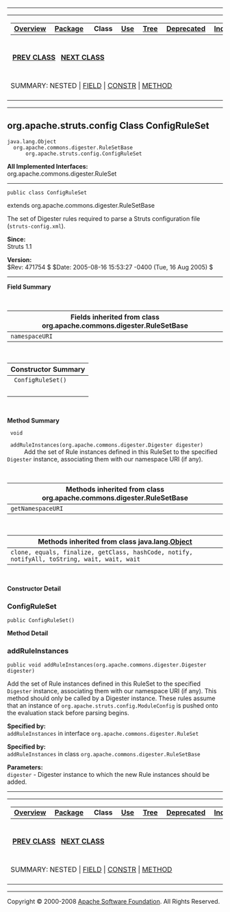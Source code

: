 ------------------------------------------------------------------------

<span id="navbar_top"></span> [](#skip-navbar_top "Skip navigation links")

<table>
<colgroup>
<col width="50%" />
<col width="50%" />
</colgroup>
<tbody>
<tr class="odd">
<td align="left"><span id="navbar_top_firstrow"></span>
<table>
<tbody>
<tr class="odd">
<td align="left"><a href="../../../../overview-summary.html.md"><strong>Overview</strong></a> </td>
<td align="left"><a href="package-summary.html.md"><strong>Package</strong></a> </td>
<td align="left"> <strong>Class</strong> </td>
<td align="left"><a href="class-use/ConfigRuleSet.html.md"><strong>Use</strong></a> </td>
<td align="left"><a href="package-tree.html.md"><strong>Tree</strong></a> </td>
<td align="left"><a href="../../../../deprecated-list.html.md"><strong>Deprecated</strong></a> </td>
<td align="left"><a href="../../../../index-all.html.md"><strong>Index</strong></a> </td>
<td align="left"><a href="../../../../help-doc.html.md"><strong>Help</strong></a> </td>
</tr>
</tbody>
</table></td>
<td align="left"></td>
</tr>
<tr class="even">
<td align="left"> <a href="../../../../org/apache/struts/config/ConfigHelperInterface.html.md" title="interface in org.apache.struts.config"><strong>PREV CLASS</strong></a>   <a href="../../../../org/apache/struts/config/ControllerConfig.html" title="class in org.apache.struts.config"><strong>NEXT CLASS</strong></a></td>
<td align="left"><a href="../../../../index.html.md?org/apache/struts/config/ConfigRuleSet.html"><strong>FRAMES</strong></a>    <a href="ConfigRuleSet.html"><strong>NO FRAMES</strong></a>    
<a href="../../../../allclasses-noframe.html.md"><strong>All Classes</strong></a></td>
</tr>
<tr class="odd">
<td align="left">SUMMARY: NESTED | <a href="#fields_inherited_from_class_org.apache.commons.digester.RuleSetBase">FIELD</a> | <a href="#constructor_summary">CONSTR</a> | <a href="#method_summary">METHOD</a></td>
<td align="left">DETAIL: FIELD | <a href="#constructor_detail">CONSTR</a> | <a href="#method_detail">METHOD</a></td>
</tr>
</tbody>
</table>

<span id="skip-navbar_top"></span>

------------------------------------------------------------------------

org.apache.struts.config
 Class ConfigRuleSet
------------------------

    java.lang.Object
      org.apache.commons.digester.RuleSetBase
          org.apache.struts.config.ConfigRuleSet

**All Implemented Interfaces:**  
org.apache.commons.digester.RuleSet

------------------------------------------------------------------------

    public class ConfigRuleSet

extends org.apache.commons.digester.RuleSetBase

The set of Digester rules required to parse a Struts configuration file (`struts-config.xml`).

**Since:**  
Struts 1.1

**Version:**  
$Rev: 471754 $ $Date: 2005-08-16 15:53:27 -0400 (Tue, 16 Aug 2005) $

------------------------------------------------------------------------

<span id="field_summary"></span>

**Field Summary**

 <span id="fields_inherited_from_class_org.apache.commons.digester.RuleSetBase"></span>

| **Fields inherited from class org.apache.commons.digester.RuleSetBase** |
|-------------------------------------------------------------------------|
| `namespaceURI`                                                          |

  <span id="constructor_summary"></span>

| **Constructor Summary** |
|-------------------------|
| ` ConfigRuleSet()`      
                          |

  <span id="method_summary"></span>

**Method Summary**

` void`

` addRuleInstances(org.apache.commons.digester.Digester digester)`
           Add the set of Rule instances defined in this RuleSet to the specified `Digester` instance, associating them with our namespace URI (if any).

 <span id="methods_inherited_from_class_org.apache.commons.digester.RuleSetBase"></span>

| **Methods inherited from class org.apache.commons.digester.RuleSetBase** |
|--------------------------------------------------------------------------|
| `getNamespaceURI`                                                        |

 <span id="methods_inherited_from_class_java.lang.Object"></span>

| **Methods inherited from class java.lang.[Object](http://java.sun.com/j2se/1.4.2/docs/api/java/lang/Object.html.md?is-external=true "class or interface in java.lang")** |
|-----------------------------------------------------------------------------------------------------------------------------------------------------------------------|
| `clone, equals, finalize, getClass, hashCode, notify, notifyAll, toString, wait, wait, wait`                                                                          |

 

<span id="constructor_detail"></span>

**Constructor Detail**

### ConfigRuleSet

    public ConfigRuleSet()

<span id="method_detail"></span>

**Method Detail**

### addRuleInstances

    public void addRuleInstances(org.apache.commons.digester.Digester digester)

Add the set of Rule instances defined in this RuleSet to the specified `Digester` instance, associating them with our namespace URI (if any). This method should only be called by a Digester instance. These rules assume that an instance of `org.apache.struts.config.ModuleConfig` is pushed onto the evaluation stack before parsing begins.

**Specified by:**  
`addRuleInstances` in interface `org.apache.commons.digester.RuleSet`

**Specified by:**  
`addRuleInstances` in class `org.apache.commons.digester.RuleSetBase`

<!-- -->

**Parameters:**  
`digester` - Digester instance to which the new Rule instances should be added.

------------------------------------------------------------------------

<span id="navbar_bottom"></span> [](#skip-navbar_bottom "Skip navigation links")

<table>
<colgroup>
<col width="50%" />
<col width="50%" />
</colgroup>
<tbody>
<tr class="odd">
<td align="left"><span id="navbar_bottom_firstrow"></span>
<table>
<tbody>
<tr class="odd">
<td align="left"><a href="../../../../overview-summary.html.md"><strong>Overview</strong></a> </td>
<td align="left"><a href="package-summary.html.md"><strong>Package</strong></a> </td>
<td align="left"> <strong>Class</strong> </td>
<td align="left"><a href="class-use/ConfigRuleSet.html.md"><strong>Use</strong></a> </td>
<td align="left"><a href="package-tree.html.md"><strong>Tree</strong></a> </td>
<td align="left"><a href="../../../../deprecated-list.html.md"><strong>Deprecated</strong></a> </td>
<td align="left"><a href="../../../../index-all.html.md"><strong>Index</strong></a> </td>
<td align="left"><a href="../../../../help-doc.html.md"><strong>Help</strong></a> </td>
</tr>
</tbody>
</table></td>
<td align="left"></td>
</tr>
<tr class="even">
<td align="left"> <a href="../../../../org/apache/struts/config/ConfigHelperInterface.html.md" title="interface in org.apache.struts.config"><strong>PREV CLASS</strong></a>   <a href="../../../../org/apache/struts/config/ControllerConfig.html" title="class in org.apache.struts.config"><strong>NEXT CLASS</strong></a></td>
<td align="left"><a href="../../../../index.html.md?org/apache/struts/config/ConfigRuleSet.html"><strong>FRAMES</strong></a>    <a href="ConfigRuleSet.html"><strong>NO FRAMES</strong></a>    
<a href="../../../../allclasses-noframe.html.md"><strong>All Classes</strong></a></td>
</tr>
<tr class="odd">
<td align="left">SUMMARY: NESTED | <a href="#fields_inherited_from_class_org.apache.commons.digester.RuleSetBase">FIELD</a> | <a href="#constructor_summary">CONSTR</a> | <a href="#method_summary">METHOD</a></td>
<td align="left">DETAIL: FIELD | <a href="#constructor_detail">CONSTR</a> | <a href="#method_detail">METHOD</a></td>
</tr>
</tbody>
</table>

<span id="skip-navbar_bottom"></span>

------------------------------------------------------------------------

Copyright © 2000-2008 [Apache Software Foundation](http://www.apache.org/). All Rights Reserved.
